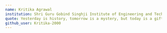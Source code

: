 ```yaml
---
name: Kritika Agrawal
institution: Shri Guru Gobind Singhji Institute of Engineering and Technology 🚩
quote: Yesterday is history, tomorrow is a mystery, but today is a gift, hence called PRESENT. So learn from past, apply in future and live the present.
github_user: Kritika-2000
---
```

